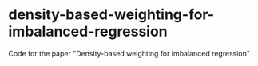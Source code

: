 # density-based-weighting-for-imbalanced-regression
Code for the paper "Density-based weighting for imbalanced regression"
